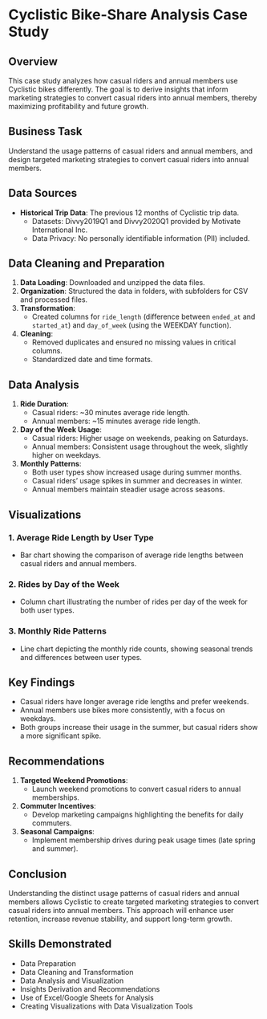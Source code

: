 # Cyclistic Bike-Share Analysis Case Study

## Overview
This case study analyzes how casual riders and annual members use Cyclistic bikes differently. The goal is to derive insights that inform marketing strategies to convert casual riders into annual members, thereby maximizing profitability and future growth.

## Business Task
Understand the usage patterns of casual riders and annual members, and design targeted marketing strategies to convert casual riders into annual members.

## Data Sources
- **Historical Trip Data**: The previous 12 months of Cyclistic trip data.
  - Datasets: Divvy2019Q1 and Divvy2020Q1 provided by Motivate International Inc.
  - Data Privacy: No personally identifiable information (PII) included.

## Data Cleaning and Preparation
1. **Data Loading**: Downloaded and unzipped the data files.
2. **Organization**: Structured the data in folders, with subfolders for CSV and processed files.
3. **Transformation**:
   - Created columns for `ride_length` (difference between `ended_at` and `started_at`) and `day_of_week` (using the WEEKDAY function).
4. **Cleaning**:
   - Removed duplicates and ensured no missing values in critical columns.
   - Standardized date and time formats.

## Data Analysis
1. **Ride Duration**:
   - Casual riders: ~30 minutes average ride length.
   - Annual members: ~15 minutes average ride length.
2. **Day of the Week Usage**:
   - Casual riders: Higher usage on weekends, peaking on Saturdays.
   - Annual members: Consistent usage throughout the week, slightly higher on weekdays.
3. **Monthly Patterns**:
   - Both user types show increased usage during summer months.
   - Casual riders’ usage spikes in summer and decreases in winter.
   - Annual members maintain steadier usage across seasons.

## Visualizations
### 1. Average Ride Length by User Type
- Bar chart showing the comparison of average ride lengths between casual riders and annual members.

### 2. Rides by Day of the Week
- Column chart illustrating the number of rides per day of the week for both user types.

### 3. Monthly Ride Patterns
- Line chart depicting the monthly ride counts, showing seasonal trends and differences between user types.

## Key Findings
- Casual riders have longer average ride lengths and prefer weekends.
- Annual members use bikes more consistently, with a focus on weekdays.
- Both groups increase their usage in the summer, but casual riders show a more significant spike.

## Recommendations
1. **Targeted Weekend Promotions**:
   - Launch weekend promotions to convert casual riders to annual memberships.
2. **Commuter Incentives**:
   - Develop marketing campaigns highlighting the benefits for daily commuters.
3. **Seasonal Campaigns**:
   - Implement membership drives during peak usage times (late spring and summer).

## Conclusion
Understanding the distinct usage patterns of casual riders and annual members allows Cyclistic to create targeted marketing strategies to convert casual riders into annual members. This approach will enhance user retention, increase revenue stability, and support long-term growth.

## Skills Demonstrated
- Data Preparation
- Data Cleaning and Transformation
- Data Analysis and Visualization
- Insights Derivation and Recommendations
- Use of Excel/Google Sheets for Analysis
- Creating Visualizations with Data Visualization Tools
